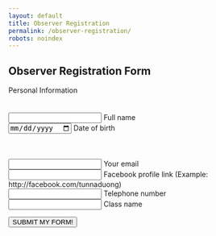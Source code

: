 ```yaml
---
layout: default
title: Observer Registration
permalink: /observer-registration/
robots: noindex
---
```

<h2>Observer Registration Form</h2>
Personal Information
<form method="POST" action="https://formspree.io/cymun2019.official@gmail.com">
  <textarea name="delegate or observer?" style="visibility: hidden;">OBSERVER</textarea>
	   <div class="group">      
    <input type="text" required name="fullname">
      <span class="highlight"></span>
      <span class="bar"></span>
     <label>Full name</label>
   </div>

   <div class="group">      
<input type="date" class="form-control" id="dateofbirth" name="dateofbirth" placeholder="Date of Birth">
      <span class="highlight"></span>
      <span class="bar"></span>
     <label>Date of birth</label>
   </div>


  <div class="group" style="margin-top: 50">      
    <input type="text" required name="email">
      <span class="highlight"></span>
      <span class="bar"></span>
     <label>Your email</label>
   </div>
     <div class="group">      
    <input type="text" required name="facebook">
      <span class="highlight"></span>
      <span class="bar"></span>
     <label>Facebook profile link (Example: http://facebook.com/tunnaduong)</label>
   </div>
     <div class="group">      
    <input type="number" required name="phonenumber">
      <span class="highlight"></span>
      <span class="bar"></span>
     <label>Telephone number</label>
   </div>   
        <div class="group">      
    <input type="text" required name="class">
      <span class="highlight"></span>
      <span class="bar"></span>
     <label>Class name</label>
   </div>   
    

<button style="display: block;" class="btn btn-white btn-animation-1 trigger" type="submit">SUBMIT MY FORM!</button>
</form>

